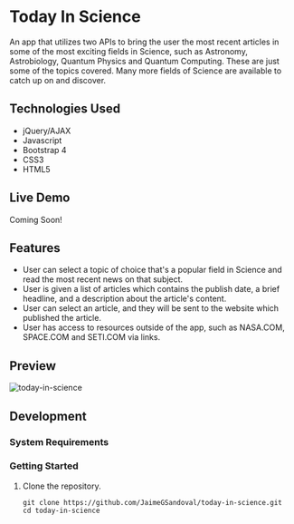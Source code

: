 # Today In Science
An app that utilizes two APIs to bring the user the most recent articles in some of the most exciting fields in Science, such as Astronomy, Astrobiology, Quantum Physics and Quantum Computing. These are just some of the topics covered. Many more fields of Science are available to catch up on and discover.  

## Technologies Used

- jQuery/AJAX
- Javascript
- Bootstrap 4
- CSS3
- HTML5


## Live Demo

Coming Soon!

## Features

- User can select a topic of choice that's a popular field in Science and read the most recent news on that subject.
- User is given a list of articles which contains the publish date, a brief headline, and a description about the article's content.
- User can select an article, and they will be sent to the website which published the article.
- User has access to resources outside of the app, such as NASA.COM, SPACE.COM and SETI.COM via links.

## Preview

![today-in-science](today-in-science.gif)

## Development

### System Requirements


### Getting Started

1. Clone the repository.

    ```shell
    git clone https://github.com/JaimeGSandoval/today-in-science.git
    cd today-in-science
    ```

